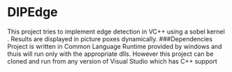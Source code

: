 # DIPEdge
This project tries to implement edge detection in VC++ using a sobel kernel .
Results are displayed in picture poxes dynamically. 
###Dependencies
Project is written in Common Language Runtime provided by windows and thuis will run only with the appropriate dlls. 
However this project can be cloned and run from any version of Visual Studio which has C++ support
